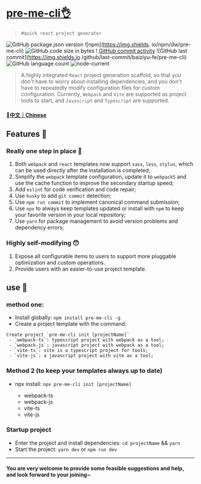 # [pre-me-cli👌](https://github.com/baiziyu-fe/pre-me-cli)

> `#quick react project generator`

![GitHub package.json version](https://img.shields.io/github/package-json/v/baiziyu-fe/pre-me-cli) ![npm](https://img.shields. io/npm/dw/pre-me-cli) ![GitHub code size in bytes](https://img.shields.io/github/languages/code-size/baiziyu-fe/pre-me-cli) ! [GitHub commit activity](https://img.shields.io/github/commit-activity/w/baiziyu-fe/pre-me-cli) ![GitHub last commit](https://img.shields.io /github/last-commit/baiziyu-fe/pre-me-cli) ![GitHub language count](https://img.shields.io/github/languages/count/baiziyu-fe/pre-me-cli) ![node-current](https://img.shields.io/node/v/react)


> A highly integrated `React` project generation scaffold, so that you don't have to worry about installing dependencies, and you don't have to repeatedly modify configuration files for custom configuration.
> Currently, `Webpack` and `Vite` are supported as project tools to start, and `Javascript` and `Typescript` are supported.

#### 📎[中文｜Chinese](./README_zh.md)

## Features 🎉

### Really one step in place 👏

1. Both `webpack` and `react` templates now support `sass`, `less`, `stylus`, which can be used directly after the installation is completed;
3. Simplify the `webpack` template configuration, update it to `webpack5` and use the cache function to improve the secondary startup speed;
4. Add `eslint` for code verification and code repair;
5. Use `husky` to add `git commit` detection;
6. Use `npm run commit` to implement canonical command submission;
7. Use `npx` to always keep templates updated or install with `npm` to keep your favorite version in your local repository;
8. Use `yarn` for package management to avoid version problems and dependency errors;

### Highly self-modifying 😯

1. Expose all configurable items to users to support more pluggable optimization and custom operations.
2. Provide users with an easier-to-use project template.

## use 🔧

### method one:

   - Install globally: `npm install pre-me-cli -g`
   - Create a project template with the command:

    Create project `pre-me-cli init [projectName]`
     - `webpack-ts`: typescript project with webpack as a tool;
     - `webpack-js`: javascript project with webpack as a tool;
     - `vite-ts`: vite is a typescript project for tools;
     - `vite-js`: a javascript project with vite as a tool;

### Method 2 (to keep your templates always up to date)

  - npx install: `npx pre-me-cli init [projectName]`

     - webpack-ts
     - webpack-js
     - vite-ts
     - vite-js

### Startup project

- Enter the project and install dependencies: `cd projectName` && `yarn`
- Start the project: `yarn dev` or `npm run dev`

---

#### You are very welcome to provide some feasible suggestions and help, and look forward to your joining~